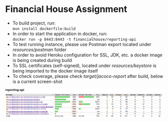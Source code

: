 # Financial House Assignment

* To build project, run:  
    `mvn install dockerfile:build`  
* In order to start the application in docker, run:  
    `docker run -p 8443:8443 -t financialhouse/reporting-api`
* To test running instance, please use Postman export located under _resources/postman_ folder
* In order to avoid Heroku configuration for SSL, JDK, etc. a docker image is being created during build
* To SSL certificates (self-signed), located under _resources/keystore_ is being imported to the docker image itself
* To check coverage, please check _target/jacoco-report_ after build, below is a current screen-shot

![Jococo Report](jococo-report.PNG?raw=true "Jococo Report")
 